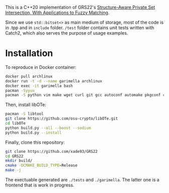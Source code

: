 This is a C++20 implementation of GRS22's [Structure-Aware Private Set Intersection, With Applications to Fuzzy Matching](https://eprint.iacr.org/2022/1011). 

Since we use `std::bitset<>` as main medium of storage, most of the code is in .tpp and in `include` folder.
`/test` folder contains unit tests written with Catch2, which also serves the purpose of usage examples. 

# Installation
To reproduce in Docker container:
```bash
docker pull archlinux
docker run -t -d --name garimella archlinux
docker exec -it garimella bash
pacman -Syyuu
pacman -S python vim make wget curl git gcc autoconf automake pkgconf cmake openssh
```
Then, install libOTe:
```bash
pacman -S libtool
git clone https://github.com/osu-crypto/libOTe.git
cd libOTe
python build.py --all --boost --sodium
python build.py --install
```
Finally, clone this repository:
```bash
git clone https://github.com/xade93/GRS22
cd GRS22
mkdir build/
cmake -DCMAKE_BUILD_TYPE=Release
make -j
```
The exectuable generated are `./tests` and `./garimella`. The latter one is a frontend that is work in progress.
